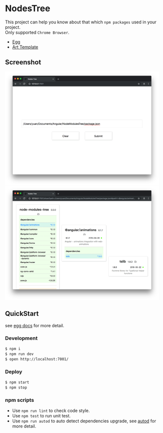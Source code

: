 # NodesTree
This project can help you know about that which `npm packages` used in your project.<br>
Only supported `Chrome Browser`.
* [Egg](https://eggjs.org/en/intro/index.html)
* [Art Template](https://aui.github.io/art-template/docs/index.html)

## Screenshot
<img src="README_Images/home.png" style="max-height: 400px;">
<img src="README_Images/show.png" style="max-height: 400px;">

## QuickStart

<!-- add docs here for user -->

see [egg docs][egg] for more detail.

### Development

```bash
$ npm i
$ npm run dev
$ open http://localhost:7001/
```

### Deploy

```bash
$ npm start
$ npm stop
```

### npm scripts

- Use `npm run lint` to check code style.
- Use `npm test` to run unit test.
- Use `npm run autod` to auto detect dependencies upgrade, see [autod](https://www.npmjs.com/package/autod) for more detail.


[egg]: https://eggjs.org